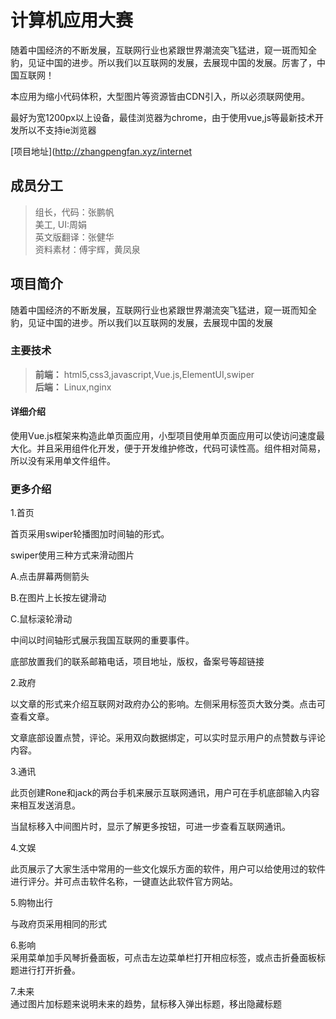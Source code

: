 # 计算机应用大赛
 随着中国经济的不断发展，互联网行业也紧跟世界潮流突飞猛进，窥一斑而知全豹，见证中国的进步。所以我们以互联网的发展，去展现中国的发展。厉害了，中国互联网！   
 
 本应用为缩小代码体积，大型图片等资源皆由CDN引入，所以必须联网使用。   
 
 最好为宽1200px以上设备，最佳浏览器为chrome，由于使用vue,js等最新技术开发所以不支持ie浏览器   
 
[项目地址](http://zhangpengfan.xyz/internet    

## 成员分工
>组长，代码：张鹏帆   
   美工, UI:周娟   
   英文版翻译：张健华   
   资料素材：傅宇辉，黄凤泉   
## 项目简介
随着中国经济的不断发展，互联网行业也紧跟世界潮流突飞猛进，窥一斑而知全豹，见证中国的进步。所以我们以互联网的发展，去展现中国的发展    
### 主要技术   
 >**前端：** html5,css3,javascript,Vue.js,ElementUI,swiper   
    **后端：** Linux,nginx   
#### 详细介绍    
 使用Vue.js框架来构造此单页面应用，小型项目使用单页面应用可以使访问速度最大化。并且采用组件化开发，便于开发维护修改，代码可读性高。组件相对简易，所以没有采用单文件组件。     
 
### 更多介绍     
 
1.首页    

  首页采用swiper轮播图加时间轴的形式。    
  
  swiper使用三种方式来滑动图片    
  
A.点击屏幕两侧箭头    
 
B.在图片上长按左键滑动    

C.鼠标滚轮滑动   

  中间以时间轴形式展示我国互联网的重要事件。   
  
  底部放置我们的联系邮箱电话，项目地址，版权，备案号等超链接   
  
2.政府   

   以文章的形式来介绍互联网对政府办公的影响。左侧采用标签页大致分类。点击可查看文章。   
   
文章底部设置点赞，评论。采用双向数据绑定，可以实时显示用户的点赞数与评论内容。   

3.通讯   

   此页创建Rone和jack的两台手机来展示互联网通讯，用户可在手机底部输入内容来相互发送消息。   
   
 当鼠标移入中间图片时，显示了解更多按钮，可进一步查看互联网通讯。   
 
4.文娱   

   此页展示了大家生活中常用的一些文化娱乐方面的软件，用户可以给使用过的软件进行评分。并可点击软件名称，一键直达此软件官方网站。   
   
5.购物出行   

  与政府页采用相同的形式   
  
6.影响   
  采用菜单加手风琴折叠面板，可点击左边菜单栏打开相应标签，或点击折叠面板标题进行打开折叠。    
     
7.未来      
  通过图片加标题来说明未来的趋势，鼠标移入弹出标题，移出隐藏标题

  

